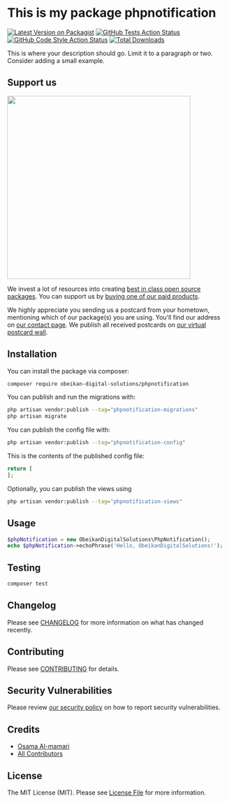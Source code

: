 # This is my package phpnotification

[![Latest Version on Packagist](https://img.shields.io/packagist/v/obeikan-digital-solutions/phpnotification.svg?style=flat-square)](https://packagist.org/packages/obeikan-digital-solutions/phpnotification)
[![GitHub Tests Action Status](https://img.shields.io/github/actions/workflow/status/obeikan-digital-solutions/phpnotification/run-tests.yml?branch=main&label=tests&style=flat-square)](https://github.com/obeikan-digital-solutions/phpnotification/actions?query=workflow%3Arun-tests+branch%3Amain)
[![GitHub Code Style Action Status](https://img.shields.io/github/actions/workflow/status/obeikan-digital-solutions/phpnotification/fix-php-code-style-issues.yml?branch=main&label=code%20style&style=flat-square)](https://github.com/obeikan-digital-solutions/phpnotification/actions?query=workflow%3A"Fix+PHP+code+style+issues"+branch%3Amain)
[![Total Downloads](https://img.shields.io/packagist/dt/obeikan-digital-solutions/phpnotification.svg?style=flat-square)](https://packagist.org/packages/obeikan-digital-solutions/phpnotification)

This is where your description should go. Limit it to a paragraph or two. Consider adding a small example.

## Support us

[<img src="https://github-ads.s3.eu-central-1.amazonaws.com/phpNotification.jpg?t=1" width="419px" />](https://spatie.be/github-ad-click/phpNotification)

We invest a lot of resources into creating [best in class open source packages](https://spatie.be/open-source). You can support us by [buying one of our paid products](https://spatie.be/open-source/support-us).

We highly appreciate you sending us a postcard from your hometown, mentioning which of our package(s) you are using. You'll find our address on [our contact page](https://spatie.be/about-us). We publish all received postcards on [our virtual postcard wall](https://spatie.be/open-source/postcards).

## Installation

You can install the package via composer:

```bash
composer require obeikan-digital-solutions/phpnotification
```

You can publish and run the migrations with:

```bash
php artisan vendor:publish --tag="phpnotification-migrations"
php artisan migrate
```

You can publish the config file with:

```bash
php artisan vendor:publish --tag="phpnotification-config"
```

This is the contents of the published config file:

```php
return [
];
```

Optionally, you can publish the views using

```bash
php artisan vendor:publish --tag="phpnotification-views"
```

## Usage

```php
$phpNotification = new ObeikanDigitalSolutions\PhpNotification();
echo $phpNotification->echoPhrase('Hello, ObeikanDigitalSolutions!');
```

## Testing

```bash
composer test
```

## Changelog

Please see [CHANGELOG](CHANGELOG.md) for more information on what has changed recently.

## Contributing

Please see [CONTRIBUTING](CONTRIBUTING.md) for details.

## Security Vulnerabilities

Please review [our security policy](../../security/policy) on how to report security vulnerabilities.

## Credits

- [Osama Al-mamari](https://github.com/Obeikan-Digital-Solutions)
- [All Contributors](../../contributors)

## License

The MIT License (MIT). Please see [License File](LICENSE.md) for more information.
